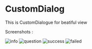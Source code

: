 # CustomDialog


This is CustomDialogue for beatiful view

Screenshots :

![info](https://user-images.githubusercontent.com/44651301/102343233-493df500-3fc0-11eb-9458-3329f542a229.png) ![question](https://user-images.githubusercontent.com/44651301/102343229-480cc800-3fc0-11eb-9c13-c9c6c8111146.png) 
![success](https://user-images.githubusercontent.com/44651301/102343232-48a55e80-3fc0-11eb-8ddb-d07a5606615d.png) ![failed](https://user-images.githubusercontent.com/44651301/102343003-0aa83a80-3fc0-11eb-8173-76f30e5d878a.png)

